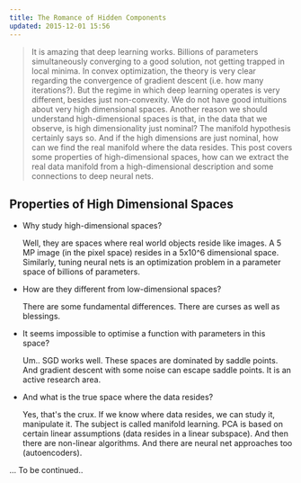 ```yaml
---
title: The Romance of Hidden Components
updated: 2015-12-01 15:56
---
```


> It is amazing that deep learning works. Billions of parameters simultaneously converging to a good solution, not getting trapped in local minima. In convex optimization, the theory is very clear regarding the convergence of gradient descent (i.e. how many iterations?). But the regime in which deep learning operates is very different, besides just non-convexity. We do not have good intuitions about very high dimensional spaces. Another reason we should understand high-dimensional spaces is that, in the data that we observe, is high dimensionality just nominal? The manifold hypothesis certainly says so. And if the high dimensions are just nominal, how can we find the real manifold where the data resides. This post covers some properties of high-dimensional spaces, how can we extract the real data manifold from a high-dimensional description and some connections to deep neural nets.


## Properties of High Dimensional Spaces

- Why study high-dimensional spaces?

  Well, they are spaces where real world objects reside like images. A 5 MP image (in the pixel space) resides in a 5x10^6 dimensional space. Similarly, tuning neural nets is an optimization problem in a parameter space of billions of parameters.
- How are they different from low-dimensional spaces?

  There are some fundamental differences. There are curses as well as blessings.
- It seems impossible to optimise a function with parameters in this space?

  Um.. SGD works well. These spaces are dominated by saddle points. And gradient descent with some noise can escape saddle points. It is an active research area. 
- And what is the true space where the data resides?

  Yes, that's the crux. If we know where data resides, we can study it, manipulate it. The subject is called manifold learning. PCA is based on certain linear assumptions (data resides in a linear subspace). And then there are non-linear algorithms. And there are neural net approaches too (autoencoders).


... To be continued..
